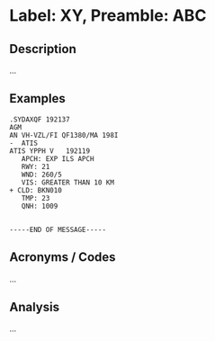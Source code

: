 # Label: XY, Preamble: ABC

## Description

...

## Examples

```
.SYDAXQF 192137
AGM
AN VH-VZL/FI QF1380/MA 198I
-  ATIS
ATIS YPPH V   192119
   APCH: EXP ILS APCH
   RWY: 21
   WND: 260/5
   VIS: GREATER THAN 10 KM
+ CLD: BKN010
   TMP: 23
   QNH: 1009


-----END OF MESSAGE-----

```

## Acronyms / Codes

...

## Analysis

...
